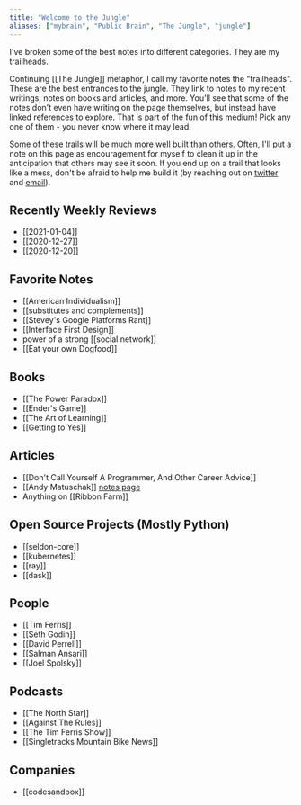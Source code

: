 ```yaml
---
title: "Welcome to the Jungle"
aliases: ["mybrain", "Public Brain", "The Jungle", "jungle"]
---
```


I've broken some of the best notes into different categories. They are my trailheads.  

Continuing [[The Jungle]] metaphor, I call my favorite notes the "trailheads". These are the best entrances to the jungle. They link to notes to my recent writings, notes on books and articles, and more. You'll see that some of the notes don't even have writing on the page themselves, but instead have linked references to explore. That is part of the fun of this medium! 
Pick any one of them - you never know where it may lead. 

Some of these trails will be much more well built than others. Often, I'll put a note on this page as encouragement for myself to clean it up in the anticipation that others may see it soon. If you end up on a trail that looks like a mess, don't be afraid to help me build it (by reaching out on [twitter](http://twitter.com/nicktorba) and [email](mailto:nicholastorba@gmail.com)). 

## Recently Weekly Reviews
* [[2021-01-04]]
* [[2020-12-27]]
* [[2020-12-20]]

## Favorite Notes 
* [[American Individualism]]
* [[substitutes and complements]]
* [[Stevey's Google Platforms Rant]]
* [[Interface First Design]]
* power of a strong [[social network]]
* [[Eat your own Dogfood]]

## Books 
* [[The Power Paradox]]
* [[Ender's Game]]
* [[The Art of Learning]]
* [[Getting to Yes]]

## Articles 
* [[Don't Call Yourself A Programmer, And Other Career Advice]]
* [[Andy Matuschak]] [notes page](https://notes.andymatuschak.org/About_these_notes)
* Anything on [[Ribbon Farm]]

## Open Source Projects (Mostly Python)
* [[seldon-core]]
* [[kubernetes]]
* [[ray]]
* [[dask]]

## People 
* [[Tim Ferris]]
* [[Seth Godin]]
* [[David Perrell]]
* [[Salman Ansari]]
* [[Joel Spolsky]]

## Podcasts
* [[The North Star]]
* [[Against The Rules]]
* [[The Tim Ferris Show]]
* [[Singletracks Mountain Bike News]]

## Companies 
* [[codesandbox]]